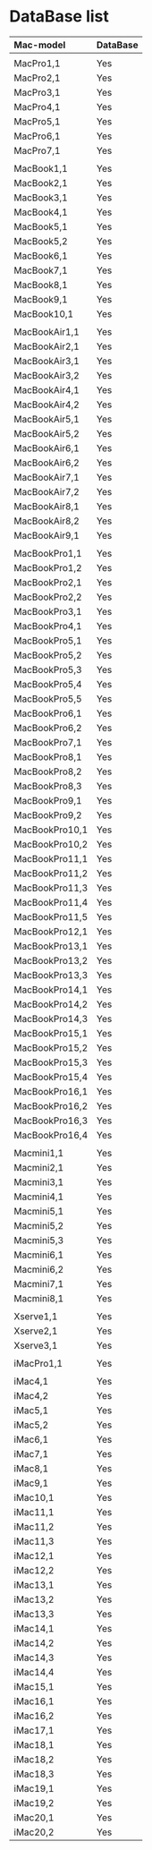 DataBase list
=============

| Mac-model | DataBase |
|:----------|:---------|
||
MacPro1,1 | Yes
MacPro2,1 | Yes
MacPro3,1 | Yes
MacPro4,1 | Yes
MacPro5,1 | Yes
MacPro6,1 | Yes
MacPro7,1 | Yes
||
MacBook1,1 | Yes
MacBook2,1 | Yes
MacBook3,1 | Yes
MacBook4,1 | Yes
MacBook5,1 | Yes
MacBook5,2 | Yes
MacBook6,1 | Yes
MacBook7,1 | Yes
MacBook8,1 | Yes
MacBook9,1 | Yes
MacBook10,1 | Yes
||
MacBookAir1,1 | Yes
MacBookAir2,1 | Yes
MacBookAir3,1 | Yes
MacBookAir3,2 | Yes
MacBookAir4,1 | Yes
MacBookAir4,2 | Yes
MacBookAir5,1 | Yes
MacBookAir5,2 | Yes
MacBookAir6,1 | Yes
MacBookAir6,2 | Yes
MacBookAir7,1 | Yes
MacBookAir7,2 | Yes
MacBookAir8,1 | Yes
MacBookAir8,2 | Yes
MacBookAir9,1 | Yes
||
MacBookPro1,1 | Yes
MacBookPro1,2 | Yes
MacBookPro2,1 | Yes
MacBookPro2,2 | Yes
MacBookPro3,1 | Yes
MacBookPro4,1 | Yes
MacBookPro5,1 | Yes
MacBookPro5,2 | Yes
MacBookPro5,3 | Yes
MacBookPro5,4 | Yes
MacBookPro5,5 | Yes
MacBookPro6,1 | Yes
MacBookPro6,2 | Yes
MacBookPro7,1 | Yes
MacBookPro8,1 | Yes
MacBookPro8,2 | Yes
MacBookPro8,3 | Yes
MacBookPro9,1 | Yes
MacBookPro9,2 | Yes
MacBookPro10,1 | Yes
MacBookPro10,2 | Yes
MacBookPro11,1 | Yes
MacBookPro11,2 | Yes
MacBookPro11,3 | Yes
MacBookPro11,4 | Yes
MacBookPro11,5 | Yes
MacBookPro12,1 | Yes
MacBookPro13,1 | Yes
MacBookPro13,2 | Yes
MacBookPro13,3 | Yes
MacBookPro14,1 | Yes
MacBookPro14,2 | Yes
MacBookPro14,3 | Yes
MacBookPro15,1 | Yes
MacBookPro15,2 | Yes
MacBookPro15,3 | Yes
MacBookPro15,4 | Yes
MacBookPro16,1 | Yes
MacBookPro16,2 | Yes
MacBookPro16,3 | Yes
MacBookPro16,4 | Yes
||
Macmini1,1 | Yes
Macmini2,1 | Yes
Macmini3,1 | Yes
Macmini4,1 | Yes
Macmini5,1 | Yes
Macmini5,2 | Yes
Macmini5,3 | Yes
Macmini6,1 | Yes
Macmini6,2 | Yes
Macmini7,1 | Yes
Macmini8,1 | Yes
||
Xserve1,1 | Yes
Xserve2,1 | Yes
Xserve3,1 | Yes
||
iMacPro1,1 | Yes
||
iMac4,1 | Yes
iMac4,2 | Yes
iMac5,1 | Yes
iMac5,2 | Yes
iMac6,1 | Yes
iMac7,1 | Yes
iMac8,1 | Yes
iMac9,1 | Yes
iMac10,1 | Yes
iMac11,1 | Yes
iMac11,2 | Yes
iMac11,3 | Yes
iMac12,1 | Yes
iMac12,2 | Yes
iMac13,1 | Yes
iMac13,2 | Yes
iMac13,3 | Yes
iMac14,1 | Yes
iMac14,2 | Yes
iMac14,3 | Yes
iMac14,4 | Yes
iMac15,1 | Yes
iMac16,1 | Yes
iMac16,2 | Yes
iMac17,1 | Yes
iMac18,1 | Yes
iMac18,2 | Yes
iMac18,3 | Yes
iMac19,1 | Yes
iMac19,2 | Yes
iMac20,1 | Yes
iMac20,2 | Yes
